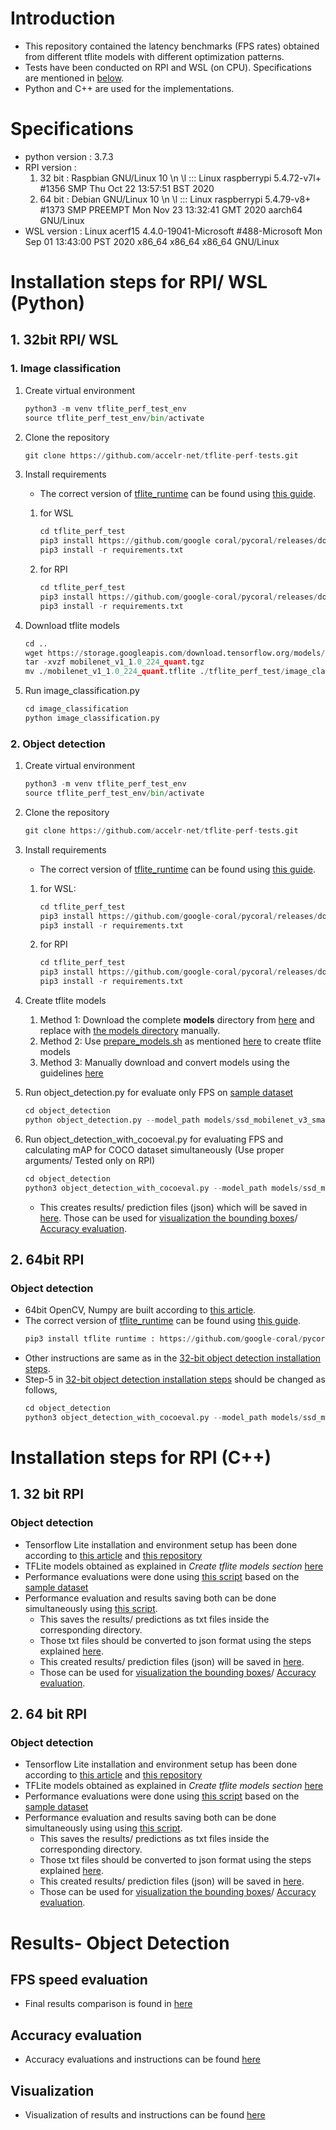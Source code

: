 
# Introduction

* This repository contained the latency benchmarks (FPS rates) obtained from different tflite models with different optimization patterns. 
* Tests have been conducted on RPI and WSL (on CPU). Specifications are mentioned in [below](#specifications).
* Python and C++ are used for the implementations.


# Specifications

* python version               : 3.7.3
* RPI version                  : 
	1. 32 bit : Raspbian GNU/Linux 10 \n \l ::: Linux raspberrypi 5.4.72-v7l+ #1356 SMP Thu Oct 22 13:57:51 BST 2020
	2. 64 bit : Debian GNU/Linux 10 \n \l ::: Linux raspberrypi 5.4.79-v8+ #1373 SMP PREEMPT Mon Nov 23 13:32:41 GMT 2020 aarch64 GNU/Linux
* WSL version                  : Linux acerf15 4.4.0-19041-Microsoft #488-Microsoft Mon Sep 01 13:43:00 PST 2020 x86_64 x86_64 x86_64 GNU/Linux

# Installation steps for RPI/ WSL (Python)

## 1. 32bit RPI/ WSL

### 1. Image classification
1. Create virtual environment

	```python
	python3 -m venv tflite_perf_test_env
	source tflite_perf_test_env/bin/activate
	```

1. Clone the repository

	```python
	git clone https://github.com/accelr-net/tflite-perf-tests.git
	```

1. Install requirements
	* The correct version of [tflite_runtime](https://www.tensorflow.org/lite/guide/python) can be found using [this guide](https://www.tensorflow.org/lite/guide/python#install_just_the_tensorflow_lite_interpreter).
	
	1. for WSL
		```python
		cd tflite_perf_test
		pip3 install https://github.com/google coral/pycoral/releases/download/release frogfish/tflite_runtime-2.5.0-cp37-cp37m-linux_x86_64.whl
		pip3 install -r requirements.txt
		```

	1. for RPI
		```python
		cd tflite_perf_test
		pip3 install https://github.com/google-coral/pycoral/releases/download/release-frogfish/tflite_runtime-2.5.0-cp37-cp37m-linux_armv7l.whl
		pip3 install -r requirements.txt
		```


1. Download tflite models
	```python
	cd ..
	wget https://storage.googleapis.com/download.tensorflow.org/models/mobilenet_v1_2018_08_02/mobilenet_v1_1.0_224_quant.tgz
	tar -xvzf mobilenet_v1_1.0_224_quant.tgz
	mv ./mobilenet_v1_1.0_224_quant.tflite ./tflite_perf_test/image_classification/models/mobilenet_v1/model.tflite
	```

1. Run image_classification.py
	```python
	cd image_classification
	python image_classification.py
	```

### 2. Object detection 
1. Create virtual environment
	```python
	python3 -m venv tflite_perf_test_env
	source tflite_perf_test_env/bin/activate
	```
1. Clone the repository
	```python
	git clone https://github.com/accelr-net/tflite-perf-tests.git
	```

2. Install requirements
	* The correct version of [tflite_runtime](https://www.tensorflow.org/lite/guide/python) can be found using [this guide](https://www.tensorflow.org/lite/guide/python#install_just_the_tensorflow_lite_interpreter).

	1. for WSL: 
		```python
		cd tflite_perf_test
		pip3 install https://github.com/google-coral/pycoral/releases/download/release-frogfish/tflite_runtime-2.5.0-cp37-cp37m-linux_x86_64.whl
		pip3 install -r requirements.txt
		```

	2. for RPI
		```python
		cd tflite_perf_test
		pip3 install https://github.com/google-coral/pycoral/releases/download/release-frogfish/tflite_runtime-2.5.0-cp37-cp37m-linux_armv7l.whl
		pip3 install -r requirements.txt
		```

3. Create tflite models
	1. Method 1: Download the complete **models** directory from [here](https://1drv.ms/u/s!AvriZdYzHLumoTuwMo0HXLCfHCMC?e=o71kcT) and replace with [the models directory](object_detection/models) manually.
	2. Method 2: Use [prepare_models.sh](object_detection/models/prepare_models.sh) as mentioned [here](https://github.com/udithh-accelr/test-repo/tree/main/object_detection/models#2-method-2-1) to create tflite models
	3. Method 3: Manually download and convert models using the guidelines [here](https://github.com/udithh-accelr/test-repo/tree/main/object_detection/models#3-method-3-1)

4. Run object_detection.py for evaluate only FPS on [sample dataset](https://github.com/accelr-net/tflite-perf-tests/tree/main/object_detection/sample_images)
	```python
	cd object_detection 
	python object_detection.py --model_path models/ssd_mobilenet_v3_small/model.tflite --label_path models/default_setting/coco_labelmap.txt
	```
5. Run object_detection_with_cocoeval.py for evaluating FPS and calculating mAP for COCO dataset simultaneously (Use proper arguments/ Tested only on RPI)
	```python
	cd object_detection 
	python3 object_detection_with_cocoeval.py --model_path models/ssd_mobilenet_v3_small/model.tflite --save_results True --image_path 'datasets/coco2017_val/images' --coco_dataset_version='2017' --is_baseline=False
	```
	
	* This creates results/ prediction files (json) which will be saved in [here](https://github.com/accelr-net/tflite-perf-tests/tree/main/object_detection/results/coco2017_val). Those can be used for [visualization the bounding boxes](https://github.com/accelr-net/tflite-perf-tests#visualization)/ [Accuracy evaluation](https://github.com/accelr-net/tflite-perf-tests#accuracy-evaluation).


## 2. 64bit RPI

### Object detection 

* 64bit OpenCV, Numpy are built according to [this article](https://qengineering.eu/install-opencv-4.5-on-raspberry-64-os.html).
* The correct version of [tflite_runtime](https://www.tensorflow.org/lite/guide/python) can be found using [this guide](https://www.tensorflow.org/lite/guide/python#install_just_the_tensorflow_lite_interpreter).
	```python
	pip3 install tflite runtime : https://github.com/google-coral/pycoral/releases/download/release-frogfish/tflite_runtime-2.5.0-cp37-cp37m-linux_aarch64.whl
	```
* Other instructions are same as in the [32-bit object detection installation steps](https://github.com/accelr-net/tflite-perf-tests/blob/main/README.md#2-object-detection).
* Step-5 in [32-bit object detection installation steps](https://github.com/accelr-net/tflite-perf-tests/blob/main/README.md#2-object-detection) should be changed as follows,
	```python
	cd object_detection 
	python3 object_detection_with_cocoeval.py --model_path models/ssd_mobilenet_v3_small/model.tflite --save_results True --image_path 'datasets/coco2017_val/images' --coco_dataset_version='2017' --is_baseline=False --n_bit=64
	```

# Installation steps for RPI (C++)

## 1. 32 bit RPI

### Object detection 

* Tensorflow Lite installation and environment setup has been done according to [this article](https://qengineering.eu/install-tensorflow-2-lite-on-raspberry-pi-4.html) and [this repository](https://github.com/Qengineering/TensorFlow_Lite_SSD_RPi_32-bits)
* TFLite models obtained as explained in *Create tflite models section* [here](https://github.com/accelr-net/tflite-perf-tests#2-object-detection)
* Performance evaluations were done using [this script](https://github.com/accelr-net/tflite-perf-tests/blob/main/object_detection/object_detection_get_fps_only.cpp) based on the [sample dataset](https://github.com/accelr-net/tflite-perf-tests/tree/main/object_detection/sample_images)
* Performance evaluation and results saving both can be done simultaneously using [this script](https://github.com/accelr-net/tflite-perf-tests/blob/main/object_detection/object_detection_save_results.cpp).
	* This saves the results/ predictions as txt files inside the corresponding directory.
	* Those txt files should be converted to json format using the steps explained [here](https://github.com/accelr-net/tflite-perf-tests/tree/main/object_detection/cpp32bit_file_structure).
	* This created results/ prediction files (json) will be saved in [here](https://github.com/accelr-net/tflite-perf-tests/tree/main/object_detection/results/coco2017_val). 
	* Those can be used for [visualization the bounding boxes](https://github.com/accelr-net/tflite-perf-tests#visualization)/ [Accuracy evaluation](https://github.com/accelr-net/tflite-perf-tests#accuracy-evaluation).

## 2. 64 bit RPI

### Object detection 

* Tensorflow Lite installation and environment setup has been done according to [this article](https://qengineering.eu/install-tensorflow-2-lite-on-raspberry-64-os.html) and [this repository](https://github.com/Qengineering/TensorFlow_Lite_SSD_RPi_64-bits)
* TFLite models obtained as explained in *Create tflite models section* [here](https://github.com/accelr-net/tflite-perf-tests###2-object-detection)
* Performance evaluations were done using [this script](https://github.com/accelr-net/tflite-perf-tests/blob/main/object_detection/object_detection_get_fps_only.cpp) based on the [sample dataset](https://github.com/accelr-net/tflite-perf-tests/tree/main/object_detection/sample_images)
* Performance evaluation and results saving both can be done simultaneously using using [this script](https://github.com/accelr-net/tflite-perf-tests/blob/main/object_detection/object_detection_save_results.cpp).
	* This saves the results/ predictions as txt files inside the corresponding directory.
	* Those txt files should be converted to json format using the steps explained [here](https://github.com/accelr-net/tflite-perf-tests/tree/main/object_detection/cpp64bit_file_structure).
	* This created results/ prediction files (json) will be saved in [here](https://github.com/accelr-net/tflite-perf-tests/tree/main/object_detection/results/coco2017_val). 
	* Those can be used for [visualization the bounding boxes](https://github.com/accelr-net/tflite-perf-tests#visualization)/ [Accuracy evaluation](https://github.com/accelr-net/tflite-perf-tests#accuracy-evaluation).

# Results- Object Detection

## FPS speed evaluation
* Final results comparison is found in [here](object_detection/README.md#comparison-results)

## Accuracy evaluation
* Accuracy evaluations and instructions can be found [here](object_detection/results_evaluation)

## Visualization
* Visualization of results and instructions can be found [here](object_detection/results_visualization)




